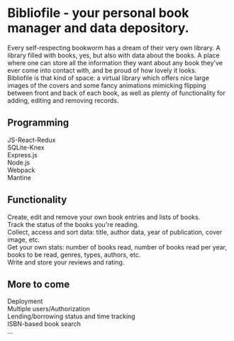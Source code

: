 # Bibliofile - your personal book manager and data depository. 

Every self-respecting bookworm has a dream of their very own library. A library filled with books, yes, but also with data about the books. A place where one can store all the information they want about any book they've ever come into contact with, and be proud of how lovely it looks. </br> 
Bibliofile is that kind of space: a virtual library which offers nice large images of the covers and some fancy animations mimicking flipping between front and back of each book, as well as plenty of functionality for adding, editing and removing records.<br>

## Programming
JS-React-Redux<br>
SQLite-Knex<br>
Express.js<br>
Node.js<br>
Webpack<br>
Mantine<br>

## Functionality
Create, edit and remove your own book entries and lists of books.<br>
Track the status of the books you're reading.<br>
Collect, access and sort data: title, author data, year of publication, cover image, etc.<br>
Get your own stats: number of books read, number of books read per year, books to be read, genres, types, authors, etc.<br>
Write and store your reviews and rating.<br>

## More to come
Deployment<br>
Multiple users/Authorization<br>
Lending/borrowing status and time tracking<br>
ISBN-based book search<br>
...
